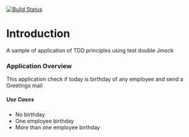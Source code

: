 [![Build Status](https://travis-ci.org/lorenzomartino86/send-greetings.svg?branch=master)](https://travis-ci.org/lorenzomartino86/send-greetings)
# Introduction
A sample of application of TDD principles using test double Jmock

### Application Overview
This application check if today is birthday of any employee and send a Greetings mail

##### Use Cases
- No birthday 
- One employee birthday
- More than one employee birthday